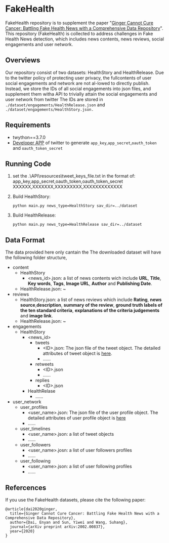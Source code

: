 # FakeHealth
FakeHealth repository is to supplement the paper "[Ginger Cannot Cure Cancer: Battling Fake Health News with a Comprehensive Data Repository](https://arxiv.org/abs/2002.00837)".
This repository (FakeHealth) is collected to address challenges in Fake Health News detection, which includes news contents, news reviews, social engagements and user network.

## Overviews
Our repository consist of two datasets: HealthStory and HealthRelease. Due to the twitter policy of protecting user privacy, the fullcontents of user social engagements and network are not al-lowed to directly publish. Instead, we store the IDs of all social engagements into json files, and supplement them witha API to trivially attain the social engagements and user network from twitter The IDs are stored in `./dataset/engagements/HealthRelease.json` and `./dataset/engagements/HealthStory.json.`  

## Requirements
* twython==3.7.0
* [Developer APP](https://developer.twitter.com/en/docs/basics/apps/overview) of twitter to generate `app_key`,`app_secret`,`oauth_token` and `oauth_token_secret`

## Running Code
1. set the .\API\resources\tweet_keys_file.txt in the format of: <br> 
app_key,app_secret,oauth_token,oauth_token_secret<br>
XXXXXX,XXXXXXX,XXXXXXXXX,XXXXXXXXXXXXX
2. Build HealthStory:
   
       python main.py news_type=HealthStory sav_dir=../dataset
3. Build HealthRelease:
   
       python main.py news_type=HealthRelease sav_dir=../dataset
## Data Format

The data provided here only cantain the 
The downloaded dataset will have the following  folder structure,
* content
  * HealthStory
    * \<news_id>.json: a list of news contents wich include **URL**, **Title**, **Key words**, **Tags**, **Image URL**, **Author** and **Publishing Date**.
  * HealthRelease.json: ~
* reviews
  * HealthStory.json: a list of news reviews which include **Rating**, **news source**,**description**, **summary of the review**, **ground truth labels of the ten standard criteria**, **explanations of the criteria judgements** and **image link**. 
  * HealthRelease.json: ~
* engagements
  * HealthStory
    * \<news_id>
      * tweets
        * \<ID>.json: The json file of the tweet object. The detailed attributes of tweet object is [here](https://developer.twitter.com/en/docs/tweets/data-dictionary/overview/tweet-object).
        * ......
      * retweets
        * \<ID>.json
        * ......
      * replies
        * \<ID>.json
    * HealthRelase
      * ......
* user_network
  * user_profiles
    * \<user_name>.json: The json file of the user profile object. The detailed attributes of user profile object is [here](https://developer.twitter.com/en/docs/tweets/data-dictionary/overview/user-object)
    * ......
  * user_timelines
    * \<user_name>.json: a list of tweet objects
    * ......
  * user_followers
    * \<user_name>.josn: a list of user followers profiles
    * ......
  * user_following
    * \<user_name>.json: a list of user following profiles
    * ......

## Refercences
If you use the FakeHealth datasets, please cite the following paper:

~~~~
@article{dai2020ginger,
  title={Ginger Cannot Cure Cancer: Battling Fake Health News with a Comprehensive Data Repository},
  author={Dai, Enyan and Sun, Yiwei and Wang, Suhang},
  journal={arXiv preprint arXiv:2002.00837},
  year={2020}
}
~~~~
   
   


